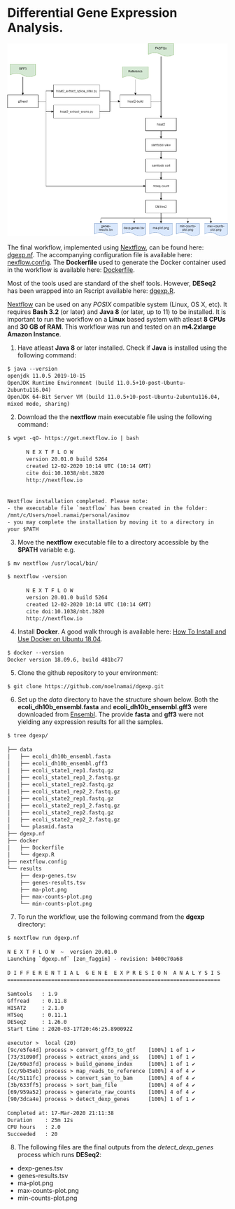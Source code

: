# Differential Gene Expression Analysis.

![Alt text](./data/dgexp.png)

The final workflow, implemented using [Nextflow](https://www.nextflow.io/), can be found here: [dgexp.nf](https://github.com/noelnamai/dgexp/blob/master/dgexp.nf). The accompanying configuration file is available here: [nexflow.config](https://github.com/noelnamai/dgexp/blob/master/nextflow.config). The **Dockerfile** used to generate the Docker container used in the workflow is available here: [Dockerfile](https://github.com/noelnamai/dgexp/blob/master/docker/Dockerfile).

Most of the tools used are standard of the shelf tools. However, **DESeq2** has been wrapped into an Rscript available here: [dgexp.R](https://github.com/noelnamai/dgexp/blob/master/docker/dgexp.R).

[Nextflow](https://www.nextflow.io/docs/latest/getstarted.html) can be used on any *POSIX* compatible system (Linux, OS X, etc). It requires **Bash 3.2** (or later) and **Java 8** (or later, up to 11) to be installed. It is important to run the workflow on a **Linux** based system with atleast **8 CPUs** and **30 GB of RAM**. This workflow was run and tested on an **m4.2xlarge Amazon Instance**. 

1. Have atleast **Java 8** or later installed. Check if **Java** is installed using the following command:

```
$ java --version
openjdk 11.0.5 2019-10-15
OpenJDK Runtime Environment (build 11.0.5+10-post-Ubuntu-2ubuntu116.04)
OpenJDK 64-Bit Server VM (build 11.0.5+10-post-Ubuntu-2ubuntu116.04, mixed mode, sharing)
```

2. Download the the **nextflow** main executable file using the following command: 

```
$ wget -qO- https://get.nextflow.io | bash

      N E X T F L O W
      version 20.01.0 build 5264
      created 12-02-2020 10:14 UTC (10:14 GMT)
      cite doi:10.1038/nbt.3820
      http://nextflow.io


Nextflow installation completed. Please note:
- the executable file `nextflow` has been created in the folder: /mnt/c/Users/noel.namai/personal/asimov
- you may complete the installation by moving it to a directory in your $PATH
```

3. Move the **nextflow** executable file to a directory accessible by the **$PATH** variable e.g.

```
$ mv nextflow /usr/local/bin/
```

```
$ nextflow -version

      N E X T F L O W
      version 20.01.0 build 5264
      created 12-02-2020 10:14 UTC (10:14 GMT)
      cite doi:10.1038/nbt.3820
      http://nextflow.io
```

4. Install **Docker**. A good walk through is available here: [How To Install and Use Docker on Ubuntu 18.04](https://www.digitalocean.com/community/tutorials/how-to-install-and-use-docker-on-ubuntu-18-04).

```
$ docker --version
Docker version 18.09.6, build 481bc77
```

5. Clone the github repository to your environment:

```
$ git clone https://github.com/noelnamai/dgexp.git
```

6. Set up the *data* directory to have the structure shown below. Both the **ecoli_dh10b_ensembl.fasta** and **ecoli_dh10b_ensembl.gff3** were downloaded from [Ensembl](http://bacteria.ensembl.org/Escherichia_coli_str_k_12_substr_dh10b/Info/Index). The provide **fasta** and **gff3** were not yielding any expression results for all the samples.

```
$ tree dgexp/

├── data
│   ├── ecoli_dh10b_ensembl.fasta
│   ├── ecoli_dh10b_ensembl.gff3
│   ├── ecoli_state1_rep1.fastq.gz
│   ├── ecoli_state1_rep1_2.fastq.gz
│   ├── ecoli_state1_rep2.fastq.gz
│   ├── ecoli_state1_rep2_2.fastq.gz
│   ├── ecoli_state2_rep1.fastq.gz
│   ├── ecoli_state2_rep1_2.fastq.gz
│   ├── ecoli_state2_rep2.fastq.gz
│   ├── ecoli_state2_rep2_2.fastq.gz
│   └── plasmid.fasta
├── dgexp.nf
├── docker
│   ├── Dockerfile
│   └── dgexp.R
├── nextflow.config
└── results
    ├── dexp-genes.tsv
    ├── genes-results.tsv
    ├── ma-plot.png
    ├── max-counts-plot.png
    └── min-counts-plot.png
```

7. To run the workflow, use the following command from the **dgexp** directory:

```
$ nextflow run dgexp.nf

N E X T F L O W  ~  version 20.01.0
Launching `dgexp.nf` [zen_faggin] - revision: b400c70a68

D I F F E R E N T I A L  G E N E  E X P R E S I O N  A N A L Y S I S
====================================================================

Samtools   : 1.9
Gffread    : 0.11.8
HISAT2     : 2.1.0
HTSeq      : 0.11.1
DESeq2     : 1.26.0
Start time : 2020-03-17T20:46:25.890092Z

executor >  local (20)
[9c/e5fe4d] process > convert_gff3_to_gtf    [100%] 1 of 1 ✔
[73/31090f] process > extract_exons_and_ss   [100%] 1 of 1 ✔
[2e/60e3fd] process > build_genome_index     [100%] 1 of 1 ✔
[cc/9b45eb] process > map_reads_to_reference [100%] 4 of 4 ✔
[4c/5111fc] process > convert_sam_to_bam     [100%] 4 of 4 ✔
[3b/633ff5] process > sort_bam_file          [100%] 4 of 4 ✔
[69/959a52] process > generate_raw_counts    [100%] 4 of 4 ✔
[90/3dca4e] process > detect_dexp_genes      [100%] 1 of 1 ✔

Completed at: 17-Mar-2020 21:11:38
Duration    : 25m 12s
CPU hours   : 2.0
Succeeded   : 20
```

8. The following files are the final outputs from the *detect_dexp_genes* process which runs **DESeq2**:

- dexp-genes.tsv
- genes-results.tsv
- ma-plot.png
- max-counts-plot.png
- min-counts-plot.png

